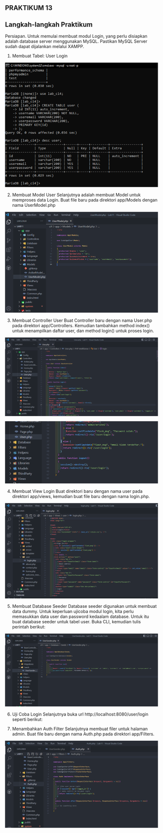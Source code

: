 ## PRAKTIKUM 13
 ## Langkah-langkah Praktikum
Persiapan.
Untuk memulai membuat modul Login, yang perlu disiapkan adalah database server menggunakan MySQL. Pastikan MySQL Server sudah dapat dijalankan melalui XAMPP.
1. Membuat Tabel: User Login

![1.png](img/1.png)

2. Membuat Model User
Selanjutnya adalah membuat Model untuk memproses data Login. Buat file baru pada direktori app/Models dengan nama UserModel.php

![2.png](img/2.png)

3. Membuat Controller User
Buat Controller baru dengan nama User.php pada direktori app/Controllers. Kemudian tambahkan method index() untuk menampilkan daftar user, dan method login() untuk proses login.

![3.png](img/3.png)

![3.1.png](img/3.1.png)

4. Membuat View Login
Buat direktori baru dengan nama user pada direktori app/views, kemudian buat file baru dengan nama login.php.

![4.png](img/4.png)

5. Membuat Database Seeder
Database seeder digunakan untuk membuat data dummy. Untuk keperluan ujicoba modul login, kita perlu memasukkan data user dan password kedaalam database. Untuk itu buat database seeder untuk tabel user. Buka CLI, kemudian tulis perintah berikut:

![5.png](img/5.png)

6. Uji Coba Login
Selanjutnya buka url http://localhost:8080/user/login seperti berikut:



7. Menambahkan Auth Filter
Selanjutnya membuat filer untuk halaman admin. Buat file baru dengan nama Auth.php pada direktori app/Filters.

![6.png](img/6.png)



